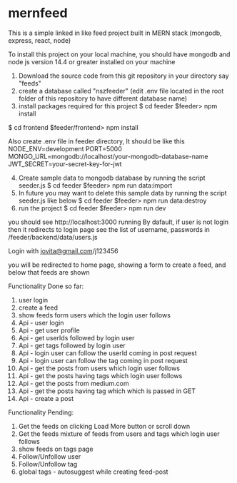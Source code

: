 # mernfeed

This is a simple linked in like feed project built in MERN stack (mongodb, express, react, node)

To install this project on your local machine,
you should have mongodb and node js version 14.4 or greater installed on your machine

1. Download the source code from this git repository in your directory say "feeds"
2. create a database called "nszfeeder" (edit .env file located in the root folder of this repository to have different database name)
3. install packages required for this project
$ cd feeder
$feeder> npm install

$ cd frontend
$feeder/frontend> npm install

Also create .env file in feeder directory, It should be like this
NODE_ENV=development
PORT=5000
MONGO_URL=mongodb://localhost/your-mongodb-database-name
JWT_SECRET=your-secret-key-for-jwt

4. Create sample data to mongodb database by running the script seeder.js
$ cd feeder
$feeder> npm run data:import
5. In future you may want to delete this sample data by running the script seeder.js like below
$ cd feeder
$feeder> npm run data:destroy
6. run the project
$ cd feeder
$feeder> npm run dev

you should see http://localhost:3000 running
By dafault, if user is not login then it redirects to login page
see the list of username, passwords in /feeder/backend/data/users.js

Login with jovita@gmail.com/j123456

you will be redirected to home page, showing a form to create a feed,
and below that feeds are shown

Functionality Done so far:
1. user login
2. create a feed
3. show feeds form users which the login user follows
4. Api - user login
5. Api - get user profile
6. Api - get userIds followed by login user
7. Api - get tags followed by login user
8. Api - login user can follow the userId coming in post request
9. Api - login user can follow the tag coming in post request
10. Api - get the posts from users which login user follows
11. Api - get the posts having tags which login user follows
12. Api - get the posts from medium.com
13. Api - get the posts having tag which which is passed in GET
14. Api - create a post

Functionality Pending: 
1. Get the feeds on clicking Load More button or scroll down
2. Get the feeds mixture of feeds from users and tags which login user follows
3. show feeds on tags page
4. Follow/Unfollow user
5. Follow/Unfollow tag
6. global tags - autosuggest while creating feed-post
